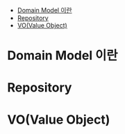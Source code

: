 - [Domain Model 이란](#domain-model-이란)
- [Repository](#repository)
- [VO(Value Object)](#vovalue-object)


# Domain Model 이란
# Repository
# VO(Value Object)